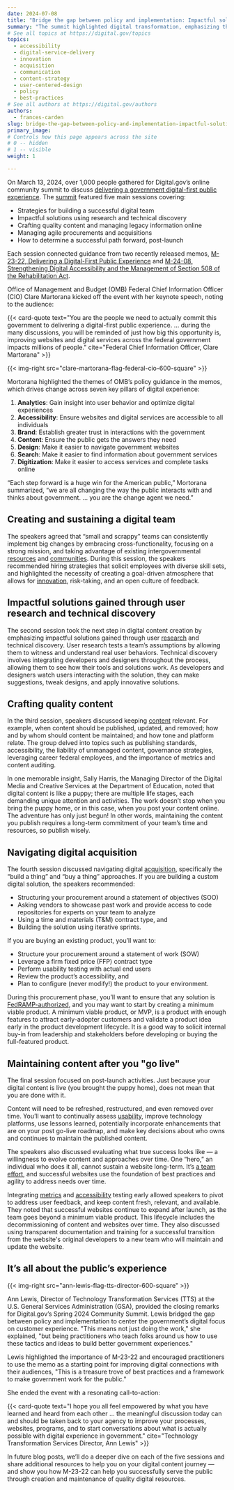 ```yaml
---
date: 2024-07-08
title: "Bridge the gap between policy and implementation: Impactful solutions and strategies for success from Digital.gov's spring 2024 summit"
summary: "The summit highlighted digital transformation, emphasizing the significance of recent OMB memos for improving accessibility and customer experience."
# See all topics at https://digital.gov/topics
topics:
  - accessibility
  - digital-service-delivery
  - innovation
  - acquisition
  - communication
  - content-strategy
  - user-centered-design
  - policy
  - best-practices
# See all authors at https://digital.gov/authors
authors:
  - frances-carden
slug: bridge-the-gap-between-policy-and-implementation-impactful-solutions-and-strategies-for-success-from-digital-gov-spring-2024-summit
primary_image: 
# Controls how this page appears across the site
# 0 -- hidden
# 1 -- visible
weight: 1

---
```


On March 13, 2024, over 1,000 people gathered for Digital.gov’s online community summit to discuss [delivering a government digital-first public experience](https://digital.gov/resources/delivering-digital-first-public-experience/). The [summit](https://digital.gov/event/2024/03/13/spring-2024-community-summit/) featured five main sessions covering:

* Strategies for building a successful digital team
* Impactful solutions using research and technical discovery
* Crafting quality content and managing legacy information online
* Managing agile procurements and acquisitions
* How to determine a successful path forward, post-launch

Each session connected guidance from two recently released memos, [M-23-22, Delivering a Digital-First Public Experience](https://www.whitehouse.gov/omb/management/ofcio/delivering-a-digital-first-public-experience/) and [M-24-08, Strengthening Digital Accessibility and the Management of Section 508 of the Rehabilitation Act](https://www.whitehouse.gov/omb/management/ofcio/m-24-08-strengthening-digital-accessibility-and-the-management-of-section-508-of-the-rehabilitation-act/).

Office of Management and Budget (OMB) Federal Chief Information Officer (CIO) Clare Martorana kicked off the event with her keynote speech, noting to the audience:

{{< card-quote text="You are the people we need to actually commit this government to delivering a digital-first public experience. … during the many discussions, you will be reminded of just how big this opportunity is, improving websites and digital services across the federal government impacts millions of people." cite="Federal Chief Information Officer, Clare Martorana" >}}

{{< img-right src="clare-martorana-flag-federal-cio-600-square" >}}

Mortorana highlighted the themes of OMB’s policy guidance in the memos, which drives change across seven key pillars of digital experience:

1. **Analytics**: Gain insight into user behavior and optimize digital experiences
2. **Accessibility**: Ensure websites and digital services are accessible to all individuals
3. **Brand**: Establish greater trust in interactions with the government
4. **Content**: Ensure the public gets the answers they need
5. **Design**: Make it easier to navigate government websites
6. **Search**: Make it easier to find information about government services
7. **Digitization**: Make it easier to access services and complete tasks online

“Each step forward is a huge win for the American public,” Mortorana summarized, “we are all changing the way the public interacts with and thinks about government. … you are the change agent we need.”

## Creating and sustaining a digital team

The speakers agreed that “small and scrappy” teams can consistently implement big changes by embracing cross-functionality, focusing on a strong mission, and taking advantage of existing intergovernmental [resources](https://digital.gov/resources/) and [communities](https://digital.gov/communities/). During this session, the speakers recommended hiring strategies that solicit employees with diverse skill sets, and highlighted the necessity of creating a goal-driven atmosphere that allows for [innovation](https://digital.gov/topics/innovation/), risk-taking, and an open culture of feedback.

## Impactful solutions gained through user research and technical discovery 

The second session took the next step in digital content creation by emphasizing impactful solutions gained through user [research](https://digital.gov/topics/research/) and technical discovery. User research tests a team’s assumptions by allowing them to witness and understand real user behaviors. Technical discovery involves integrating developers and designers throughout the process, allowing them to see how their tools and solutions work. As developers and designers watch users interacting with the solution, they can make suggestions, tweak designs, and apply innovative solutions. 

## Crafting quality content

In the third session, speakers discussed keeping [content](https://digital.gov/topics/content-strategy/) relevant. For example, when content should be published, updated, and removed; how and by whom should content be maintained; and how tone and platform relate. The group delved into topics such as  publishing standards, accessibility, the liability of unmanaged content, governance strategies, leveraging career federal employees, and the importance of metrics and content auditing.

In one memorable insight, Sally Harris, the Managing Director of the Digital Media and Creative Services at the Department of Education, noted that digital content is like a puppy; there are multiple life stages, each demanding unique attention and activities. The work doesn’t stop when you bring the puppy home, or in this case, when you post your content online. The adventure has only just begun! In other words, maintaining the content you publish requires a long-term commitment of your team’s time and resources, so publish wisely.

## Navigating digital acquisition

The fourth session discussed navigating digital [acquisition](https://digital.gov/topics/acquisition/), specifically the “build a thing” and “buy a thing” approaches. If you are building a custom digital solution, the speakers recommended:

* Structuring your procurement around a statement of objectives (SOO)
* Asking vendors to showcase past work and provide access to code repositories for experts on your team to analyze
* Using a time and materials (T&M) contract type, and
* Building the solution using iterative sprints.

If you are buying an existing product, you’ll want to:

* Structure your procurement around a statement of work (SOW)
* Leverage a firm fixed price (FFP) contract type
* Perform usability testing with actual end users
* Review the product’s accessibility, and
* Plan to configure (never modify!) the product to your environment.

During this procurement phase, you’ll want to ensure that any solution is [FedRAMP-authorized](https://www.fedramp.gov/faqs/#faq-authorization), and you may want to start by creating a minimum viable product. A minimum viable product, or MVP, is a product with enough features to attract early-adopter customers and validate a product idea early in the product development lifecycle. It is a good way to solicit internal buy-in from leadership and stakeholders before developing or buying the full-featured product.

## Maintaining content after you "go live"

The final session focused on post-launch activities. Just because your digital content is live (you brought the puppy home), does not mean that you are done with it.

Content will need to be refreshed, restructured, and even removed over time. You’ll want to continually assess [usability](https://digital.gov/topics/usability/), improve technology platforms, use lessons learned, potentially incorporate enhancements that are on your post go-live roadmap, and make key decisions about who owns and continues to maintain the published content.

The speakers also discussed evaluating what true success looks like — a willingness to evolve content and approaches over time. One “hero,” an individual who does it all, cannot sustain a website long-term. It’s [a team effort](https://digital.gov/2020/05/27/whos-on-your-digital-dream-team/), and successful websites use the foundation of best practices and agility to address needs over time.

Integrating [metrics](https://digital.gov/topics/analytics/) and [accessibility](https://digital.gov/topics/accessibility/) testing early allowed speakers to pivot to address user feedback, and keep content fresh, relevant, and available. They noted that successful websites continue to expand after launch, as the team goes beyond a minimum viable product. This lifecycle includes the decommissioning of content and websites over time. They also discussed using transparent documentation and training for a successful transition from the website's original developers to a new team who will maintain and update the website.

## It’s all about the public’s experience

{{< img-right src="ann-lewis-flag-tts-director-600-square" >}}

Ann Lewis, Director of Technology Transformation Services (TTS) at the U.S. General Services Administration (GSA), provided the closing remarks for Digital.gov’s Spring 2024 Community Summit. Lewis bridged the gap between policy and implementation to center the government’s digital focus on customer experience. "This means not just doing the work," she explained, "but being practitioners who teach folks around us how to use these tactics and ideas to build better government experiences."

Lewis highlighted the importance of M-23-22 and encouraged practitioners to use the memo as a starting point for improving digital connections with their audiences, "This is a treasure trove of best practices and a framework to make government work for the public."

She ended the event with a resonating call-to-action:

{{< card-quote text="I hope you all feel empowered by what you have learned and heard from each other … the meaningful discussion today can and should be taken back to your agency to improve your processes, websites, programs, and to start conversations about what is actually possible with digital experience in government." cite="Technology Transformation Services Director, Ann Lewis" >}}

In future blog posts, we’ll do a deeper dive on each of the five sessions and share additional resources to help you on your digital content journey — and show you how M-23-22 can help you successfully serve the public through creation and maintenance of quality digital resources.
